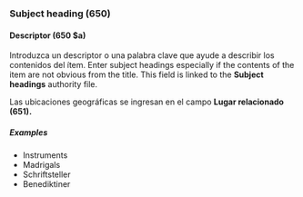 ### Subject heading (650)

#### Descriptor (650 $a)

Introduzca un descriptor o una palabra clave que ayude a describir los contenidos del ítem. Enter subject headings especially if the contents of the item are not obvious from the title. This field is linked to the **Subject headings** authority file.

Las ubicaciones geográficas se ingresan en el campo **Lugar relacionado (651).**

##### Examples

- Instruments
- Madrigals
- Schriftsteller
- Benediktiner
